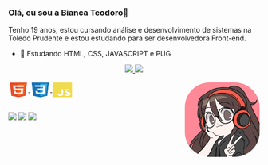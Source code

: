 ### Olá, eu sou a Bianca Teodoro👋

Tenho 19 anos, estou cursando análise e desenvolvimento de sistemas na Toledo Prudente e estou estudando para ser desenvolvedora Front-end.

- 🌱 Estudando HTML, CSS, JAVASCRIPT e PUG


<div align="center">
  <a href="https://github.com/BiancaTeodoroU">
  <img height="180em" src="https://github-readme-stats.vercel.app/api?username=BiancaTeodoroU&show_icons=true&theme=dracula&include_all_commits=true&count_private=true"/>
  <img height="180em" src="https://github-readme-stats.vercel.app/api/top-langs/?username=BiancaTeodoroU&layout=compact&langs_count=7&theme=dracula"/>
</div>
  <div style="display: inline_block"><br>
  <img align="center" alt="Bia-HTML" height="30" width="40" src="https://raw.githubusercontent.com/devicons/devicon/master/icons/html5/html5-original.svg">
  <img align="center" alt="Bia-CSS" height="30" width="40" src="https://raw.githubusercontent.com/devicons/devicon/master/icons/css3/css3-original.svg">
  <img align="center" alt="Bia-Js" height="30" width="40" src="https://raw.githubusercontent.com/devicons/devicon/master/icons/javascript/javascript-plain.svg">
  <img align="right" alt="Bia-pic" height="150" style="border-radius:50px;" src="https://github.com/BiancaTeodoroU/TreinoHTMLeCSS/blob/main/img/bia.png?raw=true/Publicacoes_Instagram_1_1.png?width=676&height=676">
</div>
  
  ##
  
  <div> 
  <a href="https://www.instagram.com/biancateodorou/" target="_blank"><img src="https://img.shields.io/badge/-Instagram-%23E4405F?style=for-the-badge&logo=instagram&logoColor=white" target="_blank"></a>
  <a href = "mailto:biancaurtado645@gmail.com"><img src="https://img.shields.io/badge/-Gmail-%23333?style=for-the-badge&logo=gmail&logoColor=white" target="_blank"></a>
  <a href="https://www.linkedin.com/in/bianca-teodoro-urtado-ba37a1215/" target="_blank"><img src="https://img.shields.io/badge/-LinkedIn-%230077B5?style=for-the-badge&logo=linkedin&logoColor=white" target="_blank"></a> 
</div>

